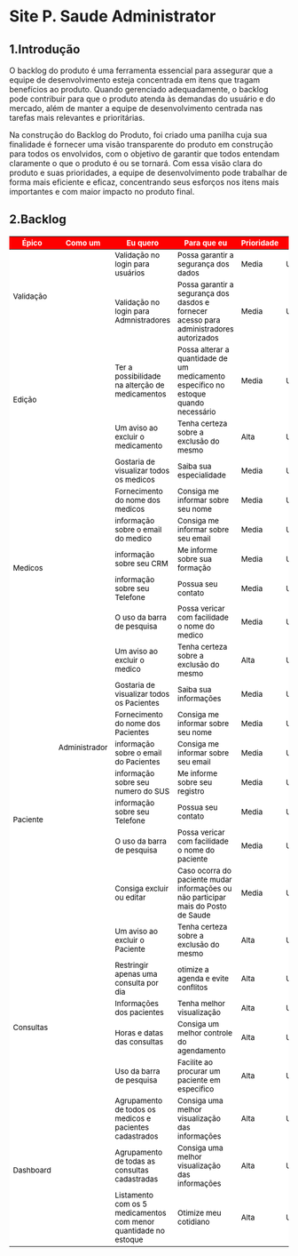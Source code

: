 # Site P. Saude Administrator


## 1.Introdução
O backlog do produto é uma ferramenta essencial para assegurar que a equipe de desenvolvimento esteja concentrada em itens que tragam benefícios ao produto. Quando gerenciado adequadamente, o backlog pode contribuir para que o produto atenda às demandas do usuário e do mercado, além de manter a equipe de desenvolvimento centrada nas tarefas mais relevantes e prioritárias.

Na construção do Backlog do Produto, foi criado uma panilha cuja sua finalidade é  fornecer uma visão transparente do produto em construção para todos os envolvidos, com o objetivo de garantir que todos entendam claramente o que o produto é ou se tornará. Com essa visão clara do produto e suas prioridades, a equipe de desenvolvimento pode trabalhar de forma mais eficiente e eficaz, concentrando seus esforços nos itens mais importantes e com maior impacto no produto final.

## 2.Backlog 

<table>
    <thead>
                <meta charset="UTF-8">
                <meta name="viewport" content="width=device-width, initial-scale=1.0">
                <style>
                        tr{
                            font-size: 10pt;
                            background-color: white;
                            color: black;
                        }
                        th{
                            font-size: 10pt;
                            background-color: red;
                            color: white;
                        }
                        td{
                            font-size: 10pt;
                        }
                </style>
        <tr>
            <th>Épico</th>
            <th>Como um</th>
            <th>Eu quero </th>
            <th>Para que eu</th>
            <th>Prioridade</th>
            <th>ID</th>
        </tr>
    <thead>
    <tbody>
     <tr>
            <td rowspan="5" class="column">Validação</td>
                </tr>
        <tr>
            <td rowspan="40" class="column">Administrador</td>
        </tr>
        <tr>
        </tr>
        <tr>
            <td rowspan="1" class="column">Validação no login para usuários</td>
            <td class="column">Possa garantir a segurança dos dados</td>
            <td> Media </td>
            <td>US01</td>
        </tr> 
            <tr>
            <td rowspan="1" class="column">Validação no login para Admnistradores</td>
            <td class="column">Possa garantir a segurança dos dasdos e fornecer acesso para administradores autorizados</td>
            <td> Media </td>
            <td>US02</td>
        </tr> 
    <tr>
    <td rowspan="2" class="column">Edição</td>
            <td rowspan="1" class="column">Ter a possibilidade na alterção de medicamentos</td>
            <td class="column">Possa alterar a quantidade de um medicamento específico no estoque quando necessário</td>
            <td> Media </td>
            <td>US03</td>
        </tr>   
            </tr>
           <tr>
            <td rowspan="1" class="column">Um aviso ao excluir o medicamento</td>
            <td class="column">Tenha certeza sobre a exclusão do mesmo</td>
            <td> Alta </td>
            <td>US04</td>
        </tr>  
            <td rowspan="8" class="column">Medicos</td>
        </tr>
           <tr>
            <td rowspan="1" class="column">Gostaria de visualizar todos os medicos</td>
            <td class="column">Saiba sua especialidade</td>
            <td> Media </td>
            <td>US05</td>
        </tr> 
          <tr>
            <td rowspan="1" class="column">Fornecimento do nome dos medicos</td>
            <td class="column">Consiga me informar sobre seu nome</td>
            <td> Media </td>
            <td>US06</td>
         <tr>
            <td rowspan="1" class="column">informação sobre o email do medico</td>
            <td class="column">Consiga me informar sobre seu email</td>
            <td> Media </td>
            <td>US07</td>  
         <tr>
            <td rowspan="1" class="column">informação sobre seu CRM</td>
            <td class="column">Me informe sobre sua formação</td>
            <td> Media </td>
            <td>US08</td>   
         <tr>
            <td rowspan="1" class="column">informação sobre seu Telefone</td>
            <td class="column">Possua seu contato</td>
            <td> Media </td>
            <td>US09</td> 
         <tr>
            <td rowspan="1" class="column">O uso da barra de pesquisa</td>
            <td class="column">Possa vericar com facilidade o nome do medico</td>
            <td> Media </td>
            <td>US10</td>    
        </tr>   
            </tr>
           <tr>
            <td rowspan="1" class="column">Um aviso ao excluir o medico</td>
            <td class="column">Tenha certeza sobre a exclusão do mesmo</td>
            <td> Alta </td>
            <td>US11</td>
        </tr> 
          <td rowspan="9" class="column">Paciente</td>
        </tr>
           <tr>
            <td rowspan="1" class="column">Gostaria de visualizar todos os Pacientes</td>
            <td class="column">Saiba sua informações</td>
            <td> Media </td>
            <td>US12</td>
        </tr> 
          <tr>
            <td rowspan="1" class="column">Fornecimento do nome dos Pacientes</td>
            <td class="column">Consiga me informar sobre seu nome</td>
            <td> Media </td>
            <td>US13</td>
         <tr>
            <td rowspan="1" class="column">informação sobre o email do Pacientes</td>
            <td class="column">Consiga me informar sobre seu email</td>
            <td> Media </td>
            <td>US14</td>  
         <tr>
            <td rowspan="1" class="column">informação sobre seu numero do SUS</td>
            <td class="column">Me informe sobre seu registro</td>
            <td> Media </td>
            <td>US15</td>   
         <tr>
            <td rowspan="1" class="column">informação sobre seu Telefone</td>
            <td class="column">Possua seu contato</td>
            <td> Media </td>
            <td>US16</td> 
         <tr>
            <td rowspan="1" class="column">O uso da barra de pesquisa</td>
            <td class="column">Possa vericar com facilidade o nome do paciente</td>
            <td> Media </td>
            <td>US17</td>   
         <tr>
            <td rowspan="1" class="column">Consiga excluir ou editar</td>
            <td class="column">Caso ocorra do paciente mudar informações ou não participar mais do Posto de Saude</td>
            <td> Media </td>
            <td>US18</td>    
        </tr>
           <tr>
            <td rowspan="1" class="column">Um aviso ao excluir o Paciente</td>
            <td class="column">Tenha certeza sobre a exclusão do mesmo</td>
            <td> Alta </td>
            <td>US19</td>
        </tr>     
         <td rowspan="6" class="column">Consultas</td>
        <tr>
           <tr>
            <td rowspan="1" class="column">Restringir apenas uma consulta por dia</td>
            <td class="column">otimize a agenda e evite  conflitos</td>
            <td> Alta </td>
            <td>US20</td>
        </tr>       
           <tr>
            <td rowspan="1" class="column">Informações dos pacientes</td>
            <td class="column">Tenha melhor visualização</td>
            <td> Alta </td>
            <td>US21</td>
        </tr>               
           <tr>
            <td rowspan="1" class="column">Horas e datas das consultas</td>
            <td class="column">Consiga um melhor controle do agendamento</td>
            <td> Alta </td>
            <td>US22</td>
        </tr>   
            <tr>
            <td rowspan="1" class="column">Uso da barra de pesquisa</td>
            <td class="column">Facilite ao procurar um paciente em especifico</td>
            <td> Alta </td>
            <td>US23</td>
        </tr> 
        <td rowspan="9" class="column">Dashboard</td>
        <tr>
           <tr>
            <td rowspan="1" class="column">Agrupamento de todos os medicos e pacientes cadastrados</td>
            <td class="column">Consiga uma melhor visualização das informações</td>
            <td> Alta </td>
            <td>US24</td>
        </tr>       
           <tr>
            <td rowspan="1" class="column">Agrupamento de todas as consultas cadastradas</td>
            <td class="column">Consiga uma melhor visualização das informações</td>
            <td> Alta </td>
            <td>US25</td>
        </tr>               
           <tr>
            <td rowspan="1" class="column">Listamento com os 5 medicamentos com menor quantidade no estoque</td>
            <td class="column">Otimize meu cotidiano</td>
            <td> Alta </td>
            <td>US26</td>
        </tr>                                                  
    </tbody>
</table>